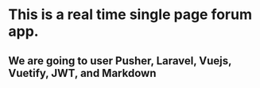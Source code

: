 # This is a real time single page forum app.
## We are going to user Pusher, Laravel, Vuejs, Vuetify, JWT, and Markdown